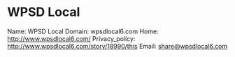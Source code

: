 
# WPSD Local

Name: WPSD Local
Domain: wpsdlocal6.com
Home: http://www.wpsdlocal6.com/
Privacy_policy: http://www.wpsdlocal6.com/story/18990/this
Email: share@wpsdlocal6.com
